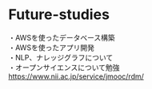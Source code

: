 # Future-studies
・AWSを使ったデータベース構築<br>
・AWSを使ったアプリ開発<br>
・NLP、ナレッジグラフについて<br>
・オープンサイエンスについて勉強<br>
https://www.nii.ac.jp/service/jmooc/rdm/
